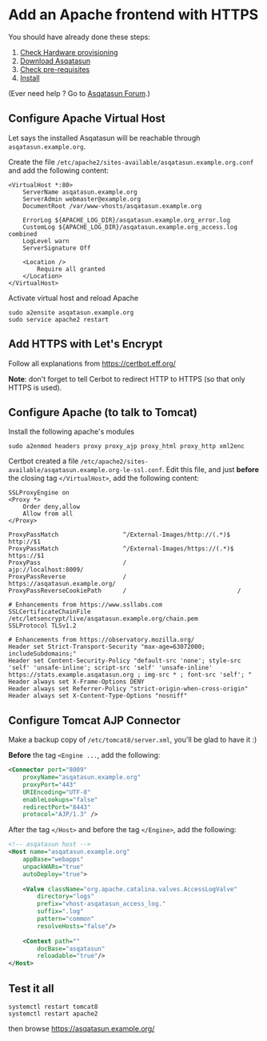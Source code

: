 # Add an Apache frontend with HTTPS

You should have already done these steps:

1. [Check Hardware provisioning](Hardware_network_provisioning.md)
2. [Download Asqatasun](Download.md)
3. [Check pre-requisites](Pre-requisites.md)
4. [Install](Installation.md)

(Ever need help ? Go to [Asqatasun Forum](http://forum.asqatasun.org).)

## Configure Apache Virtual Host

Let says the installed Asqatasun will be reachable through `asqatasun.example.org`. 

Create the file `/etc/apache2/sites-available/asqatasun.example.org.conf` and add the following content:

```apacheconfig
<VirtualHost *:80>
	ServerName asqatasun.example.org
	ServerAdmin webmaster@example.org
	DocumentRoot /var/www-vhosts/asqatasun.example.org

	ErrorLog ${APACHE_LOG_DIR}/asqatasun.example.org_error.log
	CustomLog ${APACHE_LOG_DIR}/asqatasun.example.org_access.log combined
    LogLevel warn
	ServerSignature Off

	<Location />
		Require all granted
	</Location>
</VirtualHost>
```

Activate virtual host and reload Apache

```shell script
sudo a2ensite asqatasun.example.org
sudo service apache2 restart
```

## Add HTTPS with Let's Encrypt

Follow all explanations from https://certbot.eff.org/

**Note**: don't forget to tell Cerbot to redirect HTTP to HTTPS (so that only HTTPS is used).

## Configure Apache (to talk to Tomcat)

Install the following apache's modules

```shell script
sudo a2enmod headers proxy proxy_ajp proxy_html proxy_http xml2enc
```

Certbot created a file `/etc/apache2/sites-available/asqatasun.example.org-le-ssl.conf`.
Edit this file, and just **before** the closing tag `</VirtualHost>`, add the following content:

```apacheconfig
SSLProxyEngine on
<Proxy *>
    Order deny,allow
    Allow from all
</Proxy>

ProxyPassMatch                  ^/External-Images/http://(.*)$  http://$1
ProxyPassMatch                  ^/External-Images/https://(.*)$ https://$1
ProxyPass                       /                               ajp://localhost:8009/
ProxyPassReverse                /                               https://asqatasun.example.org/
ProxyPassReverseCookiePath      /                               /

# Enhancements from https://www.ssllabs.com
SSLCertificateChainFile /etc/letsencrypt/live/asqatasun.example.org/chain.pem
SSLProtocol TLSv1.2

# Enhancements from https://observatory.mozilla.org/
Header set Strict-Transport-Security "max-age=63072000; includeSubdomains;"
Header set Content-Security-Policy "default-src 'none'; style-src 'self' 'unsafe-inline'; script-src 'self' 'unsafe-inline' https://stats.example.asqatasun.org ; img-src * ; font-src 'self'; "
Header always set X-Frame-Options DENY
Header always set Referrer-Policy "strict-origin-when-cross-origin"
Header always set X-Content-Type-Options "nosniff"
```

## Configure Tomcat AJP Connector

Make a backup copy of `/etc/tomcat8/server.xml`, you'll be glad to have it :)

**Before** the tag `<Engine ...`, add the following:

```xml
<Connector port="8009"
    proxyName="asqatasun.example.org"
    proxyPort="443"
    URIEncoding="UTF-8"
    enableLookups="false"
    redirectPort="8443"
    protocol="AJP/1.3" />
```

After the tag `</Host>` and before the tag `</Engine>`, add the following:

```xml
<!-- asqatasun host -->
<Host name="asqatasun.example.org" 
    appBase="webapps"
    unpackWARs="true"
    autoDeploy="true">
    
    <Valve className="org.apache.catalina.valves.AccessLogValve"
        directory="logs"
        prefix="vhost-asqatasun_access_log."
        suffix=".log"
        pattern="common"
        resolveHosts="false"/>
    
    <Context path=""
        docBase="asqatasun"
        reloadable="true"/>
</Host>
```

## Test it all

```shell script
systemctl restart tomcat8
systemctl restart apache2
```

then browse https://asqatasun.example.org/
